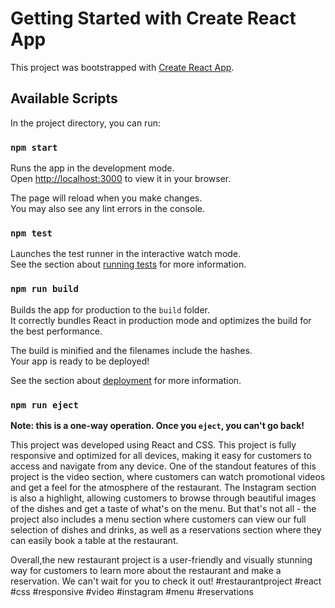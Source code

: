 # Getting Started with Create React App

This project was bootstrapped with [Create React App](https://github.com/facebook/create-react-app).

## Available Scripts

In the project directory, you can run:

### `npm start`

Runs the app in the development mode.\
Open [http://localhost:3000](http://localhost:3000) to view it in your browser.

The page will reload when you make changes.\
You may also see any lint errors in the console.

### `npm test`

Launches the test runner in the interactive watch mode.\
See the section about [running tests](https://facebook.github.io/create-react-app/docs/running-tests) for more information.

### `npm run build`

Builds the app for production to the `build` folder.\
It correctly bundles React in production mode and optimizes the build for the best performance.

The build is minified and the filenames include the hashes.\
Your app is ready to be deployed!

See the section about [deployment](https://facebook.github.io/create-react-app/docs/deployment) for more information.

### `npm run eject`

**Note: this is a one-way operation. Once you `eject`, you can't go back!**

This project was developed using React and CSS. This project is fully responsive and optimized for all devices, making it easy for customers to access and navigate from any device.
One of the standout features of this project is the video section, where customers can watch promotional videos and get a feel for the atmosphere of the restaurant. The Instagram section is also a highlight, allowing customers to browse through beautiful images of the dishes and get a taste of what's on the menu.
But that's not all - the project also includes a menu section where customers can view our full selection of dishes and drinks, as well as a reservations section where they can easily book a table at the restaurant.

Overall,the new restaurant project is a user-friendly and visually stunning way for customers to learn more about the restaurant and make a reservation. We can't wait for you to check it out! #restaurantproject #react #css #responsive #video #instagram #menu #reservations
